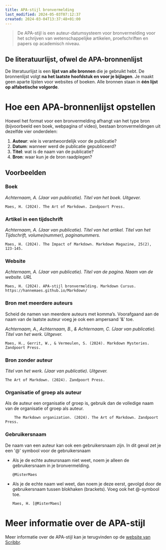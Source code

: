 ```yaml
---
title: APA-stijl bronvermelding
last_modified: 2024-05-03T07:12:37
created: 2024-03-04T13:37:48+01:00
---
```


> De APA-stijl is een auteur-datumsysteem voor bronvermelding voor het schrijven van wetenschappelijke artikelen, proefschriften en papers op academisch niveau.

## De literatuurlijst, ofwel de APA-bronnenlijst

De literatuurlijst is een **lijst van alle bronnen** die je gebruikt hebt. De bronnenlijst volgt **na het laatste hoofdstuk en voor je bijlagen**. Je maakt geen aparte lijsten voor websites of boeken. Alle bronnen staan in **één lijst op alfabetische volgorde**.

# Hoe een APA-bronnenlijst opstellen

Hoewel het format voor een bronvermelding afhangt van het type bron (bijvoorbeeld een boek, webpagina of video), bestaan bronvermeldingen uit dezelfde vier onderdelen:
1. **Auteur**: wie is verantwoordelijk voor de publicatie?
2. **Datum**: wanneer werd de publicatie gepubliceerd?
3. **Titel**: wat is de naam van de publicatie?
4. **Bron**: waar kun je de bron raadplegen?

## Voorbeelden

### Boek

*Achternaam, A. (Jaar van publicatie). Titel van het boek. Uitgever.*

    Maes, H. (2024). The Art of Markdown. Zandpoort Press.

### Artikel in een tijdschrift

*Achternaam, A. (Jaar van publicatie). Titel van het artikel. Titel van het Tijdschrift, volume(nummer), paginanummers.*

    Maes, H. (2024). The Impact of Markdown. Markdown Magazine, 25(2), 123-145.

### Website

*Achternaam, A. (Jaar van publicatie). Titel van de pagina. Naam van de website. URL*

    Maes, H. (2024). APA-stijl bronvermelding. Markdown Cursus. https://hannemaes.github.io/Markdown/

### Bron met meerdere auteurs

Scheid de namen van meerdere auteurs met komma’s. Voorafgaand aan de naam van de laatste auteur voeg je ook een ampersand '&' toe.

*Achternaam, A., Achternaam, B., & Achternaam, C. (Jaar van publicatie). Titel van het werk. Uitgever.*

    Maes, H., Gerrit, W., & Vermeulen, S. (2024). Markdown Mysteries. Zandpoort Press.

### Bron zonder auteur

*Titel van het werk. (Jaar van publicatie). Uitgever.*

    The Art of Markdown. (2024). Zandpoort Press.

### Organisatie of groep als auteur

Als de auteur een organisatie of groep is, gebruik dan de volledige naam van de organisatie of groep als auteur.

        The Markdown organization. (2024). The Art of Markdown. Zandpoort Press.

### Gebruikersnaam

De naam van een auteur kan ook een gebruikersnaam zijn. In dit geval zet je een '@' symbool voor de gebruikersnaam
- Als je de echte auteursnaam niet weet, noem je alleen de gebruikersnaam in je bronvermelding. 

    `@MisterMaes`

-  Als je de echte naam wel weet, dan noem je deze eerst, gevolgd door de gebruikersnaam tussen blokhaken (brackets). Voeg ook het @-symbool toe.

    `Maes, H. [@MisterMaes]`

# Meer informatie over de APA-stijl

Meer informatie over de APA-stijl kan je terugvinden op de [website van Scribbr](https://www.scribbr.nl/apa-stijl/bronvermeldingen-literatuurlijst/).